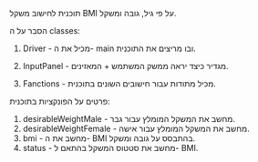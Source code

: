 תוכנית לחישוב משקל BMI על פי גיל, גובה ומשקל. 

הסבר על ה classes:
1.	 Driver - מכיל את ה- main ובו מריצים את התוכנית.

2.	 InputPanel - מגדיר כיצד יראה ממשק המשתמש + המאזינים.

3.	 Fanctions - מכיל מתודות  עבור חישובים השונים בתוכנית.

פרטים על הפונקציות בתוכנית:
1. desirableWeightMale - מחשב את המשקל המומלץ עבור גבר.
2. desirableWeightFemale - מחשב את המשקל המומלץ עבור אישה.
3. bmi - מחשב את ה- BMI  בהתבסס על גובה ומשקל.
4. status - מחשב את סטטוס המשקל בהתאם ל- BMI.


